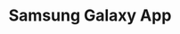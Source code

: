 ---
title: "Samsung Galaxy App"
excerpt: ""
description: ""
permalink: /galaxy/
author_profile: false
position: 900
header:
  teaser: /assets/images/samsung_gtab_cinema_05.jpeg
  # overlay_image:  /assets/images/uploads/2020/grac_art.png
  # overlay_filter: rgba(0, 0, 0, 0.3)
gallery:
  - url: /assets/images/uploads/2020/start.png
    image_path: /assets/images/uploads/2020/start.png
    alt: "Стартовый экран"
  - url: /assets/images/uploads/2020/grac_card.png
    image_path: /assets/images/uploads/2020/grac_card.png
    alt: "Карточка автомобиля"
  - url: /assets/images/uploads/2020/grac_placeholder.png
    image_path: /assets/images/uploads/2020/grac_placeholder.png
    alt: "placeholder"
sidebar:
  - title: "Роль"
    # image: http://placehold.it/350x250
    # image_alt: "logo"
    text: "Project Manager"
  - title: "Обязанности"
    text: "Управление командой"
  - title: "год"
    text: 2011
  - title: "Ссылки" 
    text: 
---